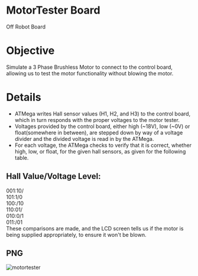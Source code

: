 # MotorTester Board
Off Robot Board

# Objective 
Simulate a 3 Phase Brushless Motor to connect to the control board, allowing us to test the motor functionality without blowing the motor. 

# Details 
- ATMega writes Hall sensor values (H1, H2, and H3) to the control board, which in turn responds with the proper voltages to the motor tester.  
- Voltages provided by the control board, either high (~18V), low (~0V) or float(somewhere in between), are stepped down by way of a voltage divider and the divided voltage is read in by the ATMega.  
- For each voltage, the ATMega checks to verify that it is correct, whether high, low, or float, for the given hall sensors, as given for the following table. 
 
## Hall Value/Voltage Level: 
001:10/  
101:1/0  
100:/10  
110:01/  
010:0/1  
011:/01  
These comparisons are made, and the LCD screen tells us if the motor is being supplied appropriately, to ensure it won't be blown.  

## PNG 
![motortester](https://user-images.githubusercontent.com/71445563/123549140-a831b300-d735-11eb-8211-bc8b042677b4.PNG)
